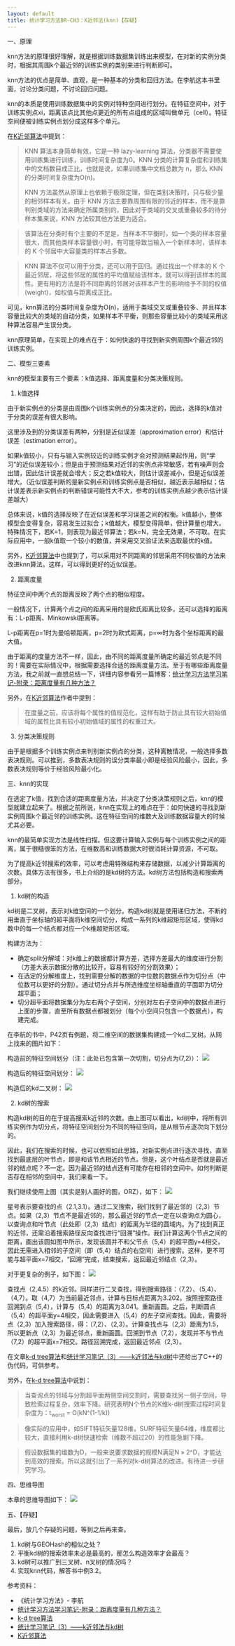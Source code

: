 ```yaml
---
layout: default
title: 统计学习方法BR-CH3：K近邻法(knn)【存疑】
---
```

一、原理

knn方法的原理很好理解，就是根据训练数据集训练出来模型，在对新的实例分类时，根据其周围k个最近邻的训练实例的类别来进行判断即可。

knn方法的优点是简单、直观，是一种基本的分类和回归方法。在李航这本书里面，讨论分类问题，不讨论回归问题。

knn的本质是使用训练数据集中的实例对特种空间进行划分。在特征空间中，对于训练实例点xi，距离该点比其他点更近的所有点组成的区域叫做单元（cell）。特征空间便被训练实例点划分成这样多个单元。

在[K近邻算法](http://www.leexiang.com/k-nearest-neighbor-algorithm)中提到：

> KNN 算法本身简单有效，它是一种 lazy-learning 算法，分类器不需要使用训练集进行训练，训练时间复杂度为0。KNN 分类的计算复杂度和训练集中的文档数目成正比，也就是说，如果训练集中文档总数为 n，那么 KNN 的分类时间复杂度为O(n)。
> 
> KNN 方法虽然从原理上也依赖于极限定理，但在类别决策时，只与极少量的相邻样本有关。由于 KNN 方法主要靠周围有限的邻近的样本，而不是靠判别类域的方法来确定所属类别的，因此对于类域的交叉或重叠较多的待分样本集来说，KNN 方法较其他方法更为适合。

> 该算法在分类时有个主要的不足是，当样本不平衡时，如一个类的样本容量很大，而其他类样本容量很小时，有可能导致当输入一个新样本时，该样本的 K 个邻居中大容量类的样本占多数。 

> KNN 算法不仅可以用于分类，还可以用于回归。通过找出一个样本的 K 个最近邻居，将这些邻居的属性的平均值赋给该样本，就可以得到该样本的属性。更有用的方法是将不同距离的邻居对该样本产生的影响给予不同的权值(weight)，如权值与距离成正比。

可见，knn算法的分类时间复杂度为O(n)，适用于类域交叉或重叠较多、并且样本容量比较大的类域的自动分类，如果样本不平衡，则那些容量比较小的类域采用这种算法容易产生误分类。

knn原理简单，在实现上的难点在于：如何快速的寻找到新实例周围k个最近邻的训练实例。

二、模型三要素

knn的模型主要有三个要素：k值选择、距离度量和分类决策规则。

1. k值选择

由于新实例点的分类是由周围k个训练实例点的分类决定的，因此，选择的k值对于分类的误差有很大影响。

这里涉及到的分类误差有两种，分别是近似误差（approximation error）和估计误差（estimation error）。

如果k值较小，只有与输入实例较近的训练实例才会对预测结果起作用，则“学习”的近似误差较小；但是由于预测结果对近邻的实例点非常敏感，若有噪声则会出错，因此估计误差就会增大；反之若k值较大，则估计误差减小，但是近似误差增大。（近似误差判断的是新实例点和训练实例点是否相似，越近表示越相似；估计误差表示新实例点的判断错误可能性大不大，参考的训练实例点越少表示估计误差越大）

总体来说，k值的选择反映了在近似误差和学习误差之间的权衡。k值越小，整体模型会变得复杂，容易发生过拟合；k值越大，模型变得简单，但计算量也增大。特殊情况下，若K=1，则表现为最近邻算法；若k=N，完全无效果，不可取。在实际应用中，一般k值取一个较小的数值，并采用交叉验证法来选取最优的k值。

另外，[K近邻算法](http://www.leexiang.com/k-nearest-neighbor-algorithm)中也提到了，可以采用对不同距离的邻居采用不同权值的方法来改进knn算法。这样，可以得到更好的近似误差。

2. 距离度量

特征空间中两个点的距离反映了两个点的相似程度。

一般情况下，计算两个点之间的距离采用的是欧氏距离比较多，还可以选择的距离有：L-p距离、Minkowski距离等。

L-p距离在p=1时为曼哈顿距离，p=2时为欧式距离，p=∞时为各个坐标距离的最大值。

由于距离的度量方法不一样，因此，由不同的距离度量所确定的最近邻点是不同的！需要在实际情况中，根据需要选择合适的距离度量方法。至于有哪些距离度量方法，我之前就一直想总结一下，详细内容参看另一篇博客：[统计学习方法学习笔记-附录：距离度量有几种方法？](http://arthur503.github.io/blog/2013/10/05/Statistical-Methods-appendix-how-many-kind-of-distances.html)

另外，在[K近邻算法](http://www.leexiang.com/k-nearest-neighbor-algorithm)作者中提到：

> 在度量之前，应该将每个属性的值规范化，这样有助于防止具有较大初始值域的属性比具有较小初始值域的属性的权重过大。

3. 分类决策规则

由于是根据多个训练实例点来判别新实例点的分类，这种离散情况，一般选择多数表决规则。可以推到，多数表决规则的误分类率最小即是经验风险最小，因此，多数表决规则等价于经验风险最小化。

三、knn的实现

在选定了k值，找到合适的距离度量方法，并决定了分类决策规则之后，knn的模型就建立起来了。根据之前所说，knn在实现上的难点在于：如何快速的寻找到新实例周围k个最近邻的训练实例。这在特征空间的维数大及训练数据容量大的时候尤其必要。

knn的最简单实现方法是线性扫描。但这要计算输入实例与每个训练实例之间的距离，属于很糙很笨的方法，在维数高和训练数据大时很消耗计算资源，不可取。

为了提高k近邻搜索的效率，可以考虑用特殊结构来存储数据，以减少计算距离的次数。具体方法有很多，书上介绍的是kd树的方法。kd树方法包括构造和搜索两部分。

1. kd树的构造

kd树是二叉树，表示对k维空间的一个划分。构造kd树就是使用递归方法，不断的用垂直于坐标轴的超平面将k维空间切分，构成一系列的k维超矩形区域，使得kd数中的每一个结点都对应一个k维超矩形区域。

构建方法为：

* 确定split分解域：对k维上的数据都计算方差，选择方差最大的维度进行分割（方差大表示数据分散的比较开，容易有较好的分割效果）；
* 在选定的分解维度上，找到需要分解的数据的中位数的数据点作为切分点（中位数可以更好的分割）。通过切分点并与所选维度坐标轴垂直的平面即为切分超平面；
* 切分超平面将数据集分为左右两个子空间，分别对左右子空间中的数据点进行上面的步骤，直至所有数据点都被划分（每个小空间只包含一个数据点），构建完成。

在李航的书中，P42页有例题，将二维空间的数据集构建成一个kd二叉树。从网上找来的图片如下：

构造前的特征空间划分（注：此处已包含第一次切割，切分点为(7,2)）：
<img src="http://img.my.csdn.net/uploads/201212/24/1356352414_3789.jpg">

构造后的特征空间划分：
<img src="http://img.my.csdn.net/uploads/201212/24/1356352628_9385.jpg">

构造后的kd二叉树：
<img src="http://img.my.csdn.net/uploads/201212/24/1356352569_3970.jpg">

2. kd树的搜索

构造kd树的目的在于提高搜索k近邻的次数。由上图可以看出，kd树中，将所有训练实例作为切分点，将特征空间划分为不同的特征空间，是从根节点逐次向下划分的。

因此，我们在搜索的时候，也可以依照如此思路，对新实例点进行逐次寻找，直至找到最底层的叶节点，即是和该节点相近的节点。但是，这个叶结点是否就是最近邻的结点呢？不一定。因为最近邻的结点还有可能存在相邻的空间中。如何判断是否存在相邻的空间中，我们来看一下。

我们继续使用上图（其实是别人画好的图，ORZ），如下：
<img src="http://img.my.csdn.net/uploads/201212/24/1356352628_9385.jpg">

星号表示要查找的点（2.1,3.1）。通过二叉搜索，我们找到了最近邻的（2,3）节点。如果（2,3）节点不是最近邻的，那么最近邻的节点一定在以查询点为圆心，以查询点和叶节点（此处即（2,3）结点）的距离为半径的圆域内。为了找到真正的近邻，还需沿着搜索路径反向查找进行“回溯”操作。我们计算这两个节点之间的距离，画出该圆如图中所示，发现该圆并不和父节点（5,4）的超平面y=4相交，因此无需进入相邻的子空间（即（5,4）结点的右空间）进行搜索。这样，更不可能与超平面x=7相交，“回溯”完成，结束搜索，返回最近邻结点（2,3）。

对于更复杂的例子，如下图：
<img src="http://img.my.csdn.net/uploads/201212/24/1356352671_1629.jpg">

查找点（2,4.5）的k近邻。同样进行二叉查找，得到搜索路径：（7,2）、（5,4）、（4,7）。取（4,7）为当前最近邻点，计算与目标点距离为3.202。按照搜索路径回溯到点（5,4），计算与（5,4）的距离为3.041。重新画圆。之后，判断圆点（5,4）的超平面y=4相交，因此需要进入（5,4）的左子空间查找。因此，需要将点（2,3）加入搜索路径，得：（7,2）、（2,3）。计算查找点与（2,3）距离为1.5，所以更新点（2,3）为最近邻点，重新画圆。回溯到节点（7,2），发现并不与节点（7,2）的超平面x=7相交。路径回溯完成，返回最近邻点（2,3）。

在文章[k-d tree算法](http://www.cnblogs.com/eyeszjwang/articles/2429382.html)和[统计学习笔记（3）——k近邻法与kd树](http://blog.csdn.net/qll125596718/article/details/8426458)中还给出了C++的伪代码，可供参考。

另外，在[k-d tree算法](http://www.cnblogs.com/eyeszjwang/articles/2429382.html)中说到：

> 当查询点的邻域与分割超平面两侧空间交割时，需要查找另一侧子空间，导致检索过程复杂，效率下降。研究表明N个节点的K维k-d树搜索过程时间复杂度为：t<sub>worst</sub> = O(kN^(1-1/k))

> 像实际的应用中，如SIFT特征矢量128维，SURF特征矢量64维，维度都比较大，直接利用k-d树快速检索（维数不超过20）的性能急剧下降。

> 假设数据集的维数为D，一般来说要求数据的规模N满足N » 2^D，才能达到高效的搜索。所以这就引出了一系列对k-d树算法的改进。有待进一步研究学习。


四、思维导图

本章的思维导图如下：
<img src="http://arthur503.github.io/blog/assets/pic/201310/2013-10-04-Statistical-Methods-ch3-knn.png">

五、【存疑】

最后，放几个存疑的问题，等到之后再来查。

1. kd树与GEOHash的相似之处？
2. 平衡kd树的搜索效率未必是最高的，那怎么构造效率才会最高？
3. kd树可以推广到三叉树、n叉树的情况吗？
4. 实现knn代码，解答书中例3.2。

参考资料：

* 《统计学习方法》- 李航
* [统计学习方法学习笔记-附录：距离度量有几种方法？](http://arthur503.github.io/blog/2013/10/05/Statistical-Methods-appendix-how-many-kind-of-distances.html)
* [k-d tree算法](http://www.cnblogs.com/eyeszjwang/articles/2429382.html)
* [统计学习笔记（3）——k近邻法与kd树](http://blog.csdn.net/qll125596718/article/details/8426458)
* [K近邻算法](http://www.leexiang.com/k-nearest-neighbor-algorithm)